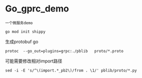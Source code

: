 # Go_gprc_demo

    一个微服务demo

    go mod init shippy 

生成protobuf  go

    protoc  --go_out=plugins=grpc:./pblib   proto/*.proto

可能需要修改相对import路径
```
sed -i -E 's/^\(import.*_pb2\)/from . \1/' pblib/proto/*.py
```
